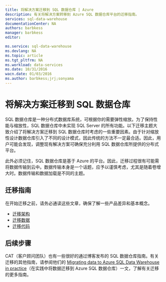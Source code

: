 ```yaml
---
title: 将解决方案迁移到 SQL 数据仓库 | Azure
description: 有关将解决方案转移到 Azure SQL 数据仓库平台的迁移指南。
services: sql-data-warehouse
documentationCenter: NA
authors: barbkess
manager: barbkess
editor: 

ms.service: sql-data-warehouse
ms.devlang: NA
ms.topic: article
ms.tgt_pltfrm: NA
ms.workload: data-services
ms.date: 10/31/2016
wacn.date: 01/03/2016
ms.author: barbkess;jrj;sonyama
---
```


# 将解决方案迁移到 SQL 数据仓库
SQL 数据仓库是一种分布式数据库系统，可根据你的需要弹性缩放。为了保持性能与缩放性，SQL 数据仓库中未实现 SQL Server 的所有功能。以下迁移主题大致介绍了将解决方案迁移到 SQL 数据仓库时考虑的一些重要因素。由于针对缩放性设计数据仓库引入了不同的设计模式，因此传统的方法不一定最合适。因此，用户可能会发现，调整现有解决方案可确保充分利用 SQL 数据仓库所提供的分布式平台。

此外必须记住，SQL 数据仓库是基于 Azure 的平台。因此，迁移过程很有可能需将数据传输到云中。数据传输本身是一个话题，应予以谨慎考虑，尤其是随着卷增大时。数据传输和数据加载是不同的主题。

## 迁移指南
在开始迁移之前，请务必通读这些文章，确保了解一些产品差异和基本概念。

- [迁移架构][]
- [迁移数据][]
- [迁移代码][]

## 后续步骤

CAT（客户顾问团队）也有一些很好的通过博客发布的 SQL 数据仓库指南。有关迁移的其他指南，请参阅他们的 [Migrating data to Azure SQL Data Warehouse in practice][]（在实践中将数据迁移到 Azure SQL 数据仓库）一文，了解有关迁移的更多指南。

<!--Image references-->

<!--Article references-->
[迁移架构]: ./sql-data-warehouse-migrate-schema.md
[迁移数据]: ./sql-data-warehouse-migrate-data.md
[迁移代码]: ./sql-data-warehouse-migrate-code.md

<!--MSDN references-->

<!--Other Web references-->
[Migrating data to Azure SQL Data Warehouse in practice]: https://blogs.msdn.microsoft.com/sqlcat/2016/08/18/migrating-data-to-azure-sql-data-warehouse-in-practice/

<!---HONumber=Mooncake_Quality_Review_1230_2016-->